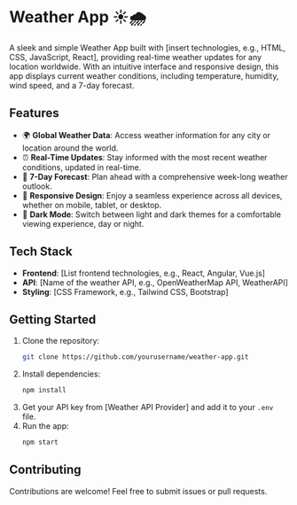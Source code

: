 
# Weather App ☀️🌧️

A sleek and simple Weather App built with [insert technologies, e.g., HTML, CSS, JavaScript, React], providing real-time weather updates for any location worldwide. With an intuitive interface and responsive design, this app displays current weather conditions, including temperature, humidity, wind speed, and a 7-day forecast.

## Features

- 🌍 **Global Weather Data**: Access weather information for any city or location around the world.
- ⏰ **Real-Time Updates**: Stay informed with the most recent weather conditions, updated in real-time.
- 📅 **7-Day Forecast**: Plan ahead with a comprehensive week-long weather outlook.
- 🎨 **Responsive Design**: Enjoy a seamless experience across all devices, whether on mobile, tablet, or desktop.
- 🌙 **Dark Mode**: Switch between light and dark themes for a comfortable viewing experience, day or night.

## Tech Stack

- **Frontend**: [List frontend technologies, e.g., React, Angular, Vue.js]
- **API**: [Name of the weather API, e.g., OpenWeatherMap API, WeatherAPI]
- **Styling**: [CSS Framework, e.g., Tailwind CSS, Bootstrap]

## Getting Started

1. Clone the repository:
   ```bash
   git clone https://github.com/yourusername/weather-app.git
   ```
2. Install dependencies:
   ```bash
   npm install
   ```
3. Get your API key from [Weather API Provider] and add it to your `.env` file.
4. Run the app:
   ```bash
   npm start
   ```

## Contributing

Contributions are welcome! Feel free to submit issues or pull requests.
